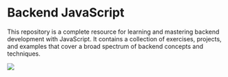 # Backend JavaScript
This repository is a complete resource for learning and mastering backend development with JavaScript. It contains a collection of exercises, projects, and examples that cover a broad spectrum of backend concepts and techniques.

![](https://ucarecdn.com/e89e1f82-bdb3-4eff-aab7-b1a45f8b347e/)
